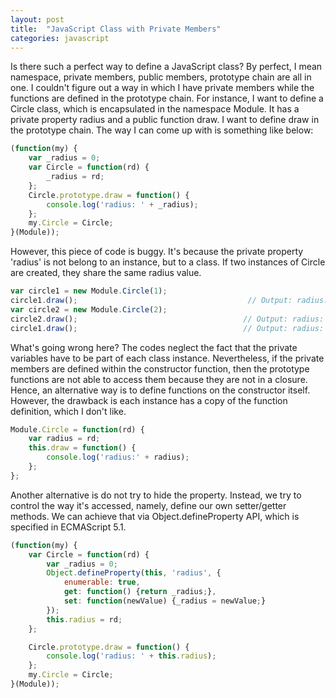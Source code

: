 ```yaml
---
layout: post
title:  "JavaScript Class with Private Members"
categories: javascript
---
```


Is there such a perfect way to define a JavaScript class? By perfect, I mean namespace, private members, public members, prototype chain are all in one. I couldn't figure out a way in which I have private members while the functions are defined in the prototype chain.
For instance, I want to define a Circle class, which is encapsulated in the namespace Module. It has a private property radius and a public function draw. I want to define draw in the prototype chain. The way I can come up with is something like below:

```javascript
(function(my) {
    var _radius = 0;
    var Circle = function(rd) {
        _radius = rd;
    };
    Circle.prototype.draw = function() {
        console.log('radius: ' + _radius);
    };
    my.Circle = Circle;
}(Module));
```

However, this piece of code is buggy. It's because the private property 'radius' is not belong to an instance, but to a class. If two instances of Circle are created, they share the same radius value.

```javascript
var circle1 = new Module.Circle(1);
circle1.draw();                                      // Output: radius: 1
var circle2 = new Module.Circle(2);
circle2.draw();                                     // Output: radius: 2
circle1.draw();                                     // Output: radius: 2
```

What's going wrong here? The codes neglect the fact that the private variables have to be part of each class instance. Nevertheless, if the private members are defined within the constructor function, then the prototype functions are not able to access them because they are not in a closure. Hence, an alternative way is to define functions on the constructor itself. However, the drawback is each instance has a copy of the function definition, which I don't like.

```javascript
Module.Circle = function(rd) {
    var radius = rd;
    this.draw = function() {
        console.log('radius:' + radius);
    };
};
```

Another alternative is do not try to hide the property. Instead, we try to control the way it's accessed, namely, define our own setter/getter methods. We can achieve that via Object.defineProperty API, which is specified in ECMAScript 5.1.

```javascript
(function(my) {
    var Circle = function(rd) {
        var _radius = 0;
        Object.defineProperty(this, 'radius', {
            enumerable: true,
            get: function() {return _radius;},
            set: function(newValue) {_radius = newValue;}
        });
        this.radius = rd;
    };

    Circle.prototype.draw = function() {
        console.log('radius: ' + this.radius);
    };
    my.Circle = Circle;
}(Module));
```